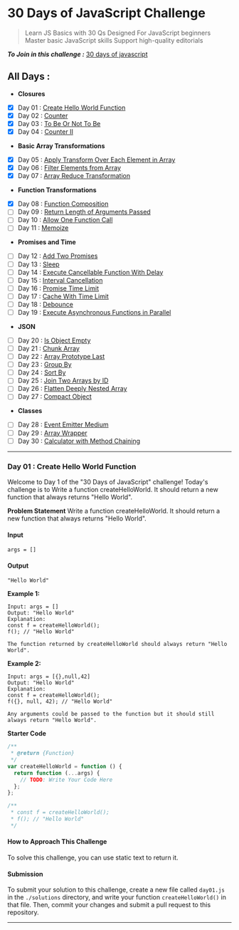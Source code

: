 # 30 Days of JavaScript Challenge

> Learn JS Basics with 30 Qs
> Designed For JavaScript beginners Master basic JavaScript skills Support high-quality editorials

**_To Join in this challenge :_** [30 days of javascript](https://leetcode.com/studyplan/30-days-of-javascript/)

## All Days :

- **Closures**
- [x] Day 01 : [Create Hello World Function](#day-01--create-hello-world-function)
- [x] Day 02 : [Counter](#)
- [x] Day 03 : [To Be Or Not To Be](#)
- [x] Day 04 : [Counter II](#)
- **Basic Array Transformations**
- [x] Day 05 : [Apply Transform Over Each Element in Array](#)
- [x] Day 06 : [Filter Elements from Array](#)
- [x] Day 07 : [Array Reduce Transformation](#)
- **Function Transformations**
- [x] Day 08 : [Function Composition](#)
- [ ] Day 09 : [Return Length of Arguments Passed](#)
- [ ] Day 10 : [Allow One Function Call](#)
- [ ] Day 11 : [Memoize](#)
- **Promises and Time**
- [ ] Day 12 : [Add Two Promises](#)
- [ ] Day 13 : [Sleep](#)
- [ ] Day 14 : [Execute Cancellable Function With Delay](#)
- [ ] Day 15 : [Interval Cancellation](#)
- [ ] Day 16 : [Promise Time Limit](#)
- [ ] Day 17 : [Cache With Time Limit](#)
- [ ] Day 18 : [Debounce](#)
- [ ] Day 19 : [Execute Asynchronous Functions in Parallel](#)
- **JSON**
- [ ] Day 20 : [Is Object Empty](#Day-20)
- [ ] Day 21 : [Chunk Array](#Day-21)
- [ ] Day 22 : [Array Prototype Last](#Day-22)
- [ ] Day 23 : [Group By](#Day-23)
- [ ] Day 24 : [Sort By](#Day-24)
- [ ] Day 25 : [Join Two Arrays by ID](#Day-25)
- [ ] Day 26 : [Flatten Deeply Nested Array](#Day-26)
- [ ] Day 27 : [Compact Object](#Day-27)
- **Classes**
- [ ] Day 28 : [Event Emitter Medium](#)
- [ ] Day 29 : [Array Wrapper](#)
- [ ] Day 30 : [Calculator with Method Chaining](#)

---

### Day 01 : Create Hello World Function

Welcome to Day 1 of the "30 Days of JavaScript" challenge! Today's challenge is to Write a function createHelloWorld. It should return a new function that always returns "Hello World".

**Problem Statement**
Write a function createHelloWorld. It should return a new function that always returns "Hello World".

#### Input

`args = []`

#### Output

`"Hello World"`

**Example 1:**

```
Input: args = []
Output: "Hello World"
Explanation:
const f = createHelloWorld();
f(); // "Hello World"

The function returned by createHelloWorld should always return "Hello World".
```

**Example 2:**

```
Input: args = [{},null,42]
Output: "Hello World"
Explanation:
const f = createHelloWorld();
f({}, null, 42); // "Hello World"

Any arguments could be passed to the function but it should still always return "Hello World".
```

**Starter Code**

```js
/**
 * @return {Function}
 */
var createHelloWorld = function () {
  return function (...args) {
    // TODO: Write Your Code Here
  };
};

/**
 * const f = createHelloWorld();
 * f(); // "Hello World"
 */
```

#### How to Approach This Challenge

To solve this challenge, you can use static text to return it.

#### Submission

To submit your solution to this challenge, create a new file called `day01.js` in the `./solutions` directory, and write your function `createHelloWorld()` in that file. Then, commit your changes and submit a pull request to this repository.

---
